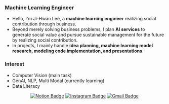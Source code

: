 ### Machine Learning Engineer
- Hello, I'm Ji-Hwan Lee, a **machine learning engineer** realizing social contribution through business.
- Beyond merely solving business problems, I plan **AI services** to generate social value and pursue sustainable management for the future by realizing social contribution.
- In projects, I mainly handle **idea planning, machine learning model research, modeling code implementation, and presentations**.

### Interest
- Computer Vision (main task)
- GenAI, NLP, Multi Modal (currently learning)
- Data Literacy

<div align=center>

[![Notion Badge](https://img.shields.io/badge/Notion-000000?style=flat-square&logo=Notion)](https://abcdegh.notion.site/ML-Engineer-Portfolio-3764d72583d34eea94b04d73022558ab?pvs=4)
[![Instagram Badge](https://img.shields.io/badge/Instagram-E4405F?style=flat-square&logo=instagram&logoColor=white)](https://instagram.com/abcd.e_gh)
[![Gmail Badge](https://img.shields.io/badge/Gmail-EA4335?style=flat-square&logo=Gmail&logoColor=white)](mailto:wlghks7790@gmail.com)
</div>
<!--
**abcd-EGH/abcd-EGH** is a ✨ _special_ ✨ repository because its `README.md` (this file) appears on your GitHub profile.

Here are some ideas to get you started:

- 🔭 I’m currently working on ...
- 🌱 I’m currently learning ...
- 👯 I’m looking to collaborate on ...
- 🤔 I’m looking for help with ...
- 💬 Ask me about ...
- 📫 How to reach me: ...
- 😄 Pronouns: ...
- ⚡ Fun fact: ...
-->
